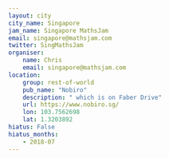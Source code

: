 ```yaml
---
layout: city                                           
city_name: Singapore                                                               
jam_name: Singapore MathsJam
email: singapore@mathsjam.com
twitter: SingMathsJam
organiser:
    name: Chris
    email: singapore@mathsjam.com
location:
    group: rest-of-world
    pub_name: "Nobiro"
    description: " which is on Faber Drive"
    url: https://www.nobiro.sg/
    lon: 103.7562698
    lat: 1.3203892
hiatus: False
hiatus_months:
    - 2018-07
---
```


